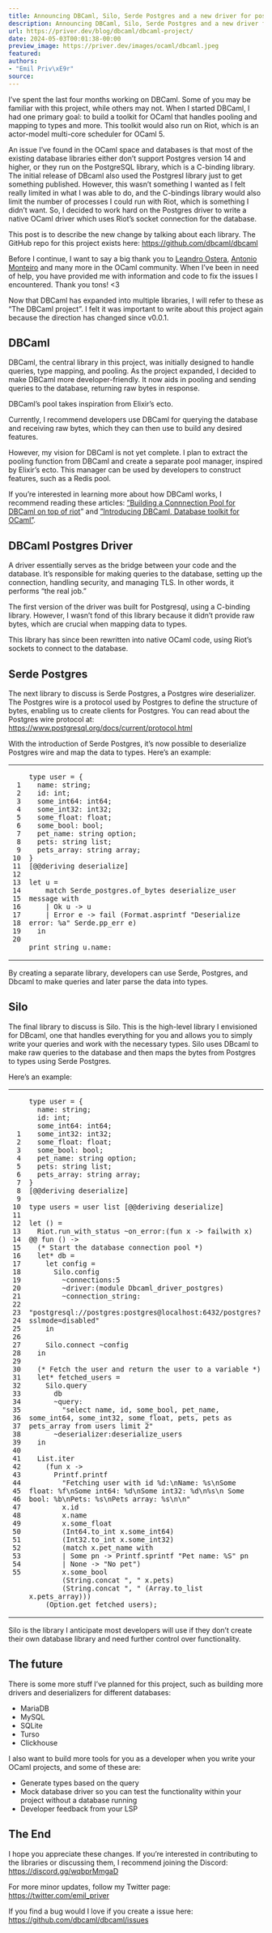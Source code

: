 ```yaml
---
title: Announcing DBCaml, Silo, Serde Postgres and a new driver for postgres
description: Announcing DBCaml, Silo, Serde Postgres and a new driver for postgres
url: https://priver.dev/blog/dbcaml/dbcaml-project/
date: 2024-05-03T00:01:38-00:00
preview_image: https://priver.dev/images/ocaml/dbcaml.jpeg
featured:
authors:
- "Emil Priv\xE9r"
source:
---
```


<p>I&rsquo;ve spent the last four months working on DBCaml. Some of you may be familiar with this project, while others may not. When I started DBCaml, I had one primary goal: to build a toolkit for OCaml that handles pooling and mapping to types and more. This toolkit would also run on Riot, which is an actor-model multi-core scheduler for OCaml 5.</p>
<p>An issue I&rsquo;ve found in the OCaml space and databases is that most of the existing database libraries either don&rsquo;t support Postgres version 14 and higher, or they run on the PostgreSQL library, which is a C-binding library. The initial release of DBcaml also used the Postgresl library just to get something published. However, this wasn&rsquo;t something I wanted as I felt really limited in what I was able to do, and the C-bindings library would also limit the number of processes I could run with Riot, which is something I didn&rsquo;t want. So, I decided to work hard on the Postgres driver to write a native OCaml driver which uses Riot&rsquo;s socket connection for the database.</p>
<p>This post is to describe the new change by talking about each library. The GitHub repo for this project exists here: <a href="https://github.com/dbcaml/dbcaml">https://github.com/dbcaml/dbcaml</a></p>
<p>Before I continue, I want to say a big thank you to <a href="https://twitter.com/leostera">Leandro Ostera</a>, <a href="https://twitter.com/_anmonteiro">Antonio Monteiro</a> and many more in the OCaml community. When I&rsquo;ve been in need of help, you have provided me with information and code to fix the issues I encountered. Thank you tons! &lt;3</p>
<p>Now that DBCaml has expanded into multiple libraries, I will refer to these as &ldquo;The DBCaml project&rdquo;. I felt it was important to write about this project again because the direction has changed since v0.0.1.</p>
<h2>DBCaml</h2>
<p>DBCaml, the central library in this project, was initially designed to handle queries, type mapping, and pooling. As the project expanded, I decided to make DBCaml more developer-friendly. It now aids in pooling and sending queries to the database, returning raw bytes in response.</p>
<p>DBCaml&rsquo;s pool takes inspiration from Elixir&rsquo;s ecto.</p>
<p>Currently, I recommend developers use DBCaml for querying the database and receiving raw bytes, which they can then use to build any desired features.</p>
<p>However, my vision for DBCaml is not yet complete. I plan to extract the pooling function from DBCaml and create a separate pool manager, inspired by Elixir&rsquo;s ecto. This manager can be used by developers to construct features, such as a Redis pool.</p>
<p>If you&rsquo;re interested in learning more about how DBCaml works, I recommend reading these articles: <a href="https://priver.dev/blog/dbcaml/building-a-connnection-pool/">&rdquo;Building a Connnection Pool for DBCaml on top of riot</a>&rdquo; and <a href="https://priver.dev/blog/dbcaml/dbcaml/">&rdquo;Introducing DBCaml, Database toolkit for OCaml&rdquo;</a>.</p>
<h2>DBCaml Postgres Driver</h2>
<p>A driver essentially serves as the bridge between your code and the database. It&rsquo;s responsible for making queries to the database, setting up the connection, handling security, and managing TLS. In other words, it performs &ldquo;the real job.&rdquo;</p>
<p>The first version of the driver was built for Postgresql, using a C-binding library. However, I wasn&rsquo;t fond of this library because it didn&rsquo;t provide raw bytes, which are crucial when mapping data to types.</p>
<p>This library has since been rewritten into native OCaml code, using Riot&rsquo;s sockets to connect to the database.</p>
<h2>Serde Postgres</h2>
<p>The next library to discuss is Serde Postgres, a Postgres wire deserializer. The Postgres wire is a protocol used by Postgres to define the structure of bytes, enabling us to create clients for Postgres. You can read about the Postgres wire protocol at: <a href="https://www.postgresql.org/docs/current/protocol.html">https://www.postgresql.org/docs/current/protocol.html</a></p>
<p>With the introduction of Serde Postgres, it&rsquo;s now possible to deserialize Postgres wire and map the data to types. Here&rsquo;s an example:</p>
<div class="highlight"><div class="chroma">
<table class="lntable"><tr><td class="lntd">
<pre tabindex="0" class="chroma"><code><span class="lnt"> 1
</span><span class="lnt"> 2
</span><span class="lnt"> 3
</span><span class="lnt"> 4
</span><span class="lnt"> 5
</span><span class="lnt"> 6
</span><span class="lnt"> 7
</span><span class="lnt"> 8
</span><span class="lnt"> 9
</span><span class="lnt">10
</span><span class="lnt">11
</span><span class="lnt">12
</span><span class="lnt">13
</span><span class="lnt">14
</span><span class="lnt">15
</span><span class="lnt">16
</span><span class="lnt">17
</span><span class="lnt">18
</span><span class="lnt">19
</span><span class="lnt">20
</span></code></pre></td>
<td class="lntd">
<pre tabindex="0" class="chroma"><code class="language-ocaml" data-lang="ocaml"><span class="line"><span class="cl"><span class="k">type</span> <span class="n">user</span> <span class="o">=</span> <span class="o">{</span>
</span></span><span class="line"><span class="cl">  <span class="n">name</span><span class="o">:</span> <span class="kt">string</span><span class="o">;</span>
</span></span><span class="line"><span class="cl">  <span class="n">id</span><span class="o">:</span> <span class="kt">int</span><span class="o">;</span>
</span></span><span class="line"><span class="cl">  <span class="n">some_int64</span><span class="o">:</span> <span class="n">int64</span><span class="o">;</span>
</span></span><span class="line"><span class="cl">  <span class="n">some_int32</span><span class="o">:</span> <span class="n">int32</span><span class="o">;</span>
</span></span><span class="line"><span class="cl">  <span class="n">some_float</span><span class="o">:</span> <span class="kt">float</span><span class="o">;</span>
</span></span><span class="line"><span class="cl">  <span class="n">some_bool</span><span class="o">:</span> <span class="kt">bool</span><span class="o">;</span>
</span></span><span class="line"><span class="cl">  <span class="n">pet_name</span><span class="o">:</span> <span class="kt">string</span> <span class="n">option</span><span class="o">;</span>
</span></span><span class="line"><span class="cl">  <span class="n">pets</span><span class="o">:</span> <span class="kt">string</span> <span class="kt">list</span><span class="o">;</span>
</span></span><span class="line"><span class="cl">  <span class="n">pets_array</span><span class="o">:</span> <span class="kt">string</span> <span class="kt">array</span><span class="o">;</span>
</span></span><span class="line"><span class="cl"><span class="o">}</span>
</span></span><span class="line"><span class="cl"><span class="o">[@@</span><span class="n">deriving</span> <span class="n">deserialize</span><span class="o">]</span>
</span></span><span class="line"><span class="cl">
</span></span><span class="line"><span class="cl"><span class="k">let</span> <span class="n">u</span> <span class="o">=</span>
</span></span><span class="line"><span class="cl">    <span class="k">match</span> <span class="nn">Serde_postgres</span><span class="p">.</span><span class="n">of_bytes</span> <span class="n">deserialize_user</span> <span class="n">message</span> <span class="k">with</span>
</span></span><span class="line"><span class="cl">    <span class="o">|</span> <span class="nc">Ok</span> <span class="n">u</span> <span class="o">-&gt;</span> <span class="n">u</span>
</span></span><span class="line"><span class="cl">    <span class="o">|</span> <span class="nc">Error</span> <span class="n">e</span> <span class="o">-&gt;</span> <span class="n">fail</span> <span class="o">(</span><span class="nn">Format</span><span class="p">.</span><span class="n">asprintf</span> <span class="s2">&quot;Deserialize error: %a&quot;</span> <span class="nn">Serde</span><span class="p">.</span><span class="n">pp_err</span> <span class="n">e</span><span class="o">)</span>
</span></span><span class="line"><span class="cl">  <span class="k">in</span>
</span></span><span class="line"><span class="cl">
</span></span><span class="line"><span class="cl"><span class="n">print_string</span> <span class="n">u</span><span class="o">.</span><span class="n">name</span><span class="o">:</span>
</span></span></code></pre></td></tr></table>
</div>
</div><p>By creating a separate library, developers can use Serde, Postgres, and Dbcaml to make queries and later parse the data into types.</p>
<h2>Silo</h2>
<p>The final library to discuss is Silo. This is the high-level library I envisioned for DBcaml, one that handles everything for you and allows you to simply write your queries and work with the necessary types. Silo uses DBcaml to make raw queries to the database and then maps the bytes from Postgres to types using Serde Postgres.</p>
<p>Here&rsquo;s an example:</p>
<div class="highlight"><div class="chroma">
<table class="lntable"><tr><td class="lntd">
<pre tabindex="0" class="chroma"><code><span class="lnt"> 1
</span><span class="lnt"> 2
</span><span class="lnt"> 3
</span><span class="lnt"> 4
</span><span class="lnt"> 5
</span><span class="lnt"> 6
</span><span class="lnt"> 7
</span><span class="lnt"> 8
</span><span class="lnt"> 9
</span><span class="lnt">10
</span><span class="lnt">11
</span><span class="lnt">12
</span><span class="lnt">13
</span><span class="lnt">14
</span><span class="lnt">15
</span><span class="lnt">16
</span><span class="lnt">17
</span><span class="lnt">18
</span><span class="lnt">19
</span><span class="lnt">20
</span><span class="lnt">21
</span><span class="lnt">22
</span><span class="lnt">23
</span><span class="lnt">24
</span><span class="lnt">25
</span><span class="lnt">26
</span><span class="lnt">27
</span><span class="lnt">28
</span><span class="lnt">29
</span><span class="lnt">30
</span><span class="lnt">31
</span><span class="lnt">32
</span><span class="lnt">33
</span><span class="lnt">34
</span><span class="lnt">35
</span><span class="lnt">36
</span><span class="lnt">37
</span><span class="lnt">38
</span><span class="lnt">39
</span><span class="lnt">40
</span><span class="lnt">41
</span><span class="lnt">42
</span><span class="lnt">43
</span><span class="lnt">44
</span><span class="lnt">45
</span><span class="lnt">46
</span><span class="lnt">47
</span><span class="lnt">48
</span><span class="lnt">49
</span><span class="lnt">50
</span><span class="lnt">51
</span><span class="lnt">52
</span><span class="lnt">53
</span><span class="lnt">54
</span><span class="lnt">55
</span></code></pre></td>
<td class="lntd">
<pre tabindex="0" class="chroma"><code class="language-ocaml" data-lang="ocaml"><span class="line"><span class="cl"><span class="k">type</span> <span class="n">user</span> <span class="o">=</span> <span class="o">{</span>
</span></span><span class="line"><span class="cl">  <span class="n">name</span><span class="o">:</span> <span class="kt">string</span><span class="o">;</span>
</span></span><span class="line"><span class="cl">  <span class="n">id</span><span class="o">:</span> <span class="kt">int</span><span class="o">;</span>
</span></span><span class="line"><span class="cl">  <span class="n">some_int64</span><span class="o">:</span> <span class="n">int64</span><span class="o">;</span>
</span></span><span class="line"><span class="cl">  <span class="n">some_int32</span><span class="o">:</span> <span class="n">int32</span><span class="o">;</span>
</span></span><span class="line"><span class="cl">  <span class="n">some_float</span><span class="o">:</span> <span class="kt">float</span><span class="o">;</span>
</span></span><span class="line"><span class="cl">  <span class="n">some_bool</span><span class="o">:</span> <span class="kt">bool</span><span class="o">;</span>
</span></span><span class="line"><span class="cl">  <span class="n">pet_name</span><span class="o">:</span> <span class="kt">string</span> <span class="n">option</span><span class="o">;</span>
</span></span><span class="line"><span class="cl">  <span class="n">pets</span><span class="o">:</span> <span class="kt">string</span> <span class="kt">list</span><span class="o">;</span>
</span></span><span class="line"><span class="cl">  <span class="n">pets_array</span><span class="o">:</span> <span class="kt">string</span> <span class="kt">array</span><span class="o">;</span>
</span></span><span class="line"><span class="cl"><span class="o">}</span>
</span></span><span class="line"><span class="cl"><span class="o">[@@</span><span class="n">deriving</span> <span class="n">deserialize</span><span class="o">]</span>
</span></span><span class="line"><span class="cl">
</span></span><span class="line"><span class="cl"><span class="k">type</span> <span class="n">users</span> <span class="o">=</span> <span class="n">user</span> <span class="kt">list</span> <span class="o">[@@</span><span class="n">deriving</span> <span class="n">deserialize</span><span class="o">]</span>
</span></span><span class="line"><span class="cl">
</span></span><span class="line"><span class="cl"><span class="k">let</span> <span class="bp">()</span> <span class="o">=</span>
</span></span><span class="line"><span class="cl">  <span class="nn">Riot</span><span class="p">.</span><span class="n">run_with_status</span> <span class="o">~</span><span class="n">on_error</span><span class="o">:(</span><span class="k">fun</span> <span class="n">x</span> <span class="o">-&gt;</span> <span class="n">failwith</span> <span class="n">x</span><span class="o">)</span> <span class="o">@@</span> <span class="k">fun</span> <span class="bp">()</span> <span class="o">-&gt;</span>
</span></span><span class="line"><span class="cl">  <span class="c">(* Start the database connection pool *)</span>
</span></span><span class="line"><span class="cl">  <span class="k">let</span><span class="o">*</span> <span class="n">db</span> <span class="o">=</span>
</span></span><span class="line"><span class="cl">    <span class="k">let</span> <span class="n">config</span> <span class="o">=</span>
</span></span><span class="line"><span class="cl">      <span class="nn">Silo</span><span class="p">.</span><span class="n">config</span>
</span></span><span class="line"><span class="cl">        <span class="o">~</span><span class="n">connections</span><span class="o">:</span><span class="n">5</span>
</span></span><span class="line"><span class="cl">        <span class="o">~</span><span class="n">driver</span><span class="o">:(</span><span class="k">module</span> <span class="nc">Dbcaml_driver_postgres</span><span class="o">)</span>
</span></span><span class="line"><span class="cl">        <span class="o">~</span><span class="n">connection_string</span><span class="o">:</span>
</span></span><span class="line"><span class="cl">          <span class="s2">&quot;postgresql://postgres:postgres@localhost:6432/postgres?sslmode=disabled&quot;</span>
</span></span><span class="line"><span class="cl">    <span class="k">in</span>
</span></span><span class="line"><span class="cl">
</span></span><span class="line"><span class="cl">    <span class="nn">Silo</span><span class="p">.</span><span class="n">connect</span> <span class="o">~</span><span class="n">config</span>
</span></span><span class="line"><span class="cl">  <span class="k">in</span>
</span></span><span class="line"><span class="cl">
</span></span><span class="line"><span class="cl">  <span class="c">(* Fetch the user and return the user to a variable *)</span>
</span></span><span class="line"><span class="cl">  <span class="k">let</span><span class="o">*</span> <span class="n">fetched_users</span> <span class="o">=</span>
</span></span><span class="line"><span class="cl">    <span class="nn">Silo</span><span class="p">.</span><span class="n">query</span>
</span></span><span class="line"><span class="cl">      <span class="n">db</span>
</span></span><span class="line"><span class="cl">      <span class="o">~</span><span class="n">query</span><span class="o">:</span>
</span></span><span class="line"><span class="cl">        <span class="s2">&quot;select name, id, some_bool, pet_name, some_int64, some_int32, some_float, pets, pets as pets_array from users limit 2&quot;</span>
</span></span><span class="line"><span class="cl">      <span class="o">~</span><span class="n">deserializer</span><span class="o">:</span><span class="n">deserialize_users</span>
</span></span><span class="line"><span class="cl">  <span class="k">in</span>
</span></span><span class="line"><span class="cl">
</span></span><span class="line"><span class="cl">  <span class="nn">List</span><span class="p">.</span><span class="n">iter</span>
</span></span><span class="line"><span class="cl">    <span class="o">(</span><span class="k">fun</span> <span class="n">x</span> <span class="o">-&gt;</span>
</span></span><span class="line"><span class="cl">      <span class="nn">Printf</span><span class="p">.</span><span class="n">printf</span>
</span></span><span class="line"><span class="cl">        <span class="s2">&quot;Fetching user with id %d:</span><span class="se">\n</span><span class="s2">Name: %s</span><span class="se">\n</span><span class="s2">Some float: %f</span><span class="se">\n</span><span class="s2">Some int64: %d</span><span class="se">\n</span><span class="s2">Some int32: %d</span><span class="se">\n</span><span class="s2">%s</span><span class="se">\n</span><span class="s2"> Some bool: %b</span><span class="se">\n</span><span class="s2">Pets: %s</span><span class="se">\n</span><span class="s2">Pets array: %s</span><span class="se">\n\n</span><span class="s2">&quot;</span>
</span></span><span class="line"><span class="cl">        <span class="n">x</span><span class="o">.</span><span class="n">id</span>
</span></span><span class="line"><span class="cl">        <span class="n">x</span><span class="o">.</span><span class="n">name</span>
</span></span><span class="line"><span class="cl">        <span class="n">x</span><span class="o">.</span><span class="n">some_float</span>
</span></span><span class="line"><span class="cl">        <span class="o">(</span><span class="nn">Int64</span><span class="p">.</span><span class="n">to_int</span> <span class="n">x</span><span class="o">.</span><span class="n">some_int64</span><span class="o">)</span>
</span></span><span class="line"><span class="cl">        <span class="o">(</span><span class="nn">Int32</span><span class="p">.</span><span class="n">to_int</span> <span class="n">x</span><span class="o">.</span><span class="n">some_int32</span><span class="o">)</span>
</span></span><span class="line"><span class="cl">        <span class="o">(</span><span class="k">match</span> <span class="n">x</span><span class="o">.</span><span class="n">pet_name</span> <span class="k">with</span>
</span></span><span class="line"><span class="cl">        <span class="o">|</span> <span class="nc">Some</span> <span class="n">pn</span> <span class="o">-&gt;</span> <span class="nn">Printf</span><span class="p">.</span><span class="n">sprintf</span> <span class="s2">&quot;Pet name: %S&quot;</span> <span class="n">pn</span>
</span></span><span class="line"><span class="cl">        <span class="o">|</span> <span class="nc">None</span> <span class="o">-&gt;</span> <span class="s2">&quot;No pet&quot;</span><span class="o">)</span>
</span></span><span class="line"><span class="cl">        <span class="n">x</span><span class="o">.</span><span class="n">some_bool</span>
</span></span><span class="line"><span class="cl">        <span class="o">(</span><span class="nn">String</span><span class="p">.</span><span class="n">concat</span> <span class="s2">&quot;, &quot;</span> <span class="n">x</span><span class="o">.</span><span class="n">pets</span><span class="o">)</span>
</span></span><span class="line"><span class="cl">        <span class="o">(</span><span class="nn">String</span><span class="p">.</span><span class="n">concat</span> <span class="s2">&quot;, &quot;</span> <span class="o">(</span><span class="nn">Array</span><span class="p">.</span><span class="n">to_list</span> <span class="n">x</span><span class="o">.</span><span class="n">pets_array</span><span class="o">)))</span>
</span></span><span class="line"><span class="cl">    <span class="o">(</span><span class="nn">Option</span><span class="p">.</span><span class="n">get</span> <span class="n">fetched_users</span><span class="o">);</span>
</span></span></code></pre></td></tr></table>
</div>
</div><p>Silo is the library I anticipate most developers will use if they don&rsquo;t create their own database library and need further control over functionality.</p>
<h2>The future</h2>
<p>There is some more stuff I&rsquo;ve planned for this project, such as building more drivers and deserializers for different databases:</p>
<ul>
<li>MariaDB</li>
<li>MySQL</li>
<li>SQLite</li>
<li>Turso</li>
<li>Clickhouse</li>
</ul>
<p>I also want to build more tools for you as a developer when you write your OCaml projects, and some of these are:</p>
<ul>
<li>Generate types based on the query</li>
<li>Mock database driver so you can test the functionality within your project without a database running</li>
<li>Developer feedback from your LSP</li>
</ul>
<h2>The End</h2>
<p>I hope you appreciate these changes. If you&rsquo;re interested in contributing to the libraries or discussing them, I recommend joining the Discord: <a href="https://discord.gg/wqbprMmgaD">https://discord.gg/wqbprMmgaD</a></p>
<p>For more minor updates, follow my Twitter page: <a href="https://twitter.com/emil_priver">https://twitter.com/emil_priver</a></p>
<p>If you find a bug would I love if you create a issue here: <a href="https://github.com/dbcaml/dbcaml/issues">https://github.com/dbcaml/dbcaml/issues</a></p>

